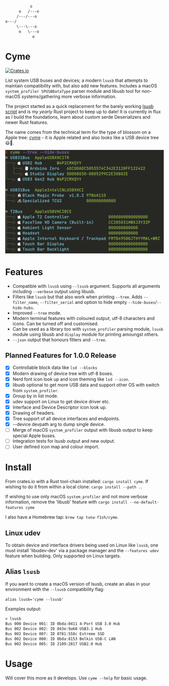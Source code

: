 ```
           o
      o   /---o
     /---/---o
o---/
     \---\---o
      o   \---o
            o
```
# Cyme

[![Crates.io](https://img.shields.io/crates/v/cyme)](https://crates.io/crates/cyme)

List system USB buses and devices; a modern `lsusb` that attempts to maintain compatibility with, but also add new features. Includes a macOS `system_profiler SPUSBDataType` parser module and libusb tool for non-macOS systems/gathering more verbose information.

The project started as a quick replacement for the barely working [lsusb script](https://github.com/jlhonora/lsusb) and is my _yearly_ Rust project to keep up to date! It is currently in flux as I build the foundations, learn about custom serde Deserializers and newer Rust features.

The name comes from the technical term for the type of blossom on a Apple tree: [cyme](https://en.wikipedia.org/wiki/Inflorescence#Determinate_or_cymose) - it is Apple related and also looks like a USB device tree 😃🌸.

![cli tree output](./img/cli-tree.png)

# Features

* Compatible with `lsusb` using `--lsusb` argument. Supports all arguments including `--verbose` output using libusb.
* Filters like `lsusb` but that also work when printing `--tree`. Adds `--filter_name`, `--filter_serial` and option to hide empty `--hide-buses`/`--hide-hubs`.
* Improved `--tree` mode.
* Modern terminal features with coloured output, utf-8 characters and icons. Can be turned off and customised.
* Can be used as a library too with `system_profiler` parsing module, `lsusb` module using libusb and `display` module for printing amoungst others.
* `--json` output that honours filters and `--tree`.

## Planned Features for 1.0.0 Release

- [x] Controllable block data like `lsd --blocks`
- [x] Modern drawing of device tree with utf-8 boxes.
- [x] Nerd font icon look up and icon theming like `lsd --icon`.
- [x] libusb optional to get more USB data and support other OS with switch from `system_profiler`.
- [x] Group by in list mode.
- [x] udev support on Linux to get device driver etc.
- [x] Interface and Device Descriptor icon look up.
- [x] Drawing of headers.
- [x] Tree support of all device interfaces and endpoints.
- [x] --device devpath arg to dump single device.
- [ ] Merge of macOS `system_profiler` output with libusb output to keep special Apple buses.
- [ ] Integration tests for lsusb output and new output.
- [ ] User defined icon map and colour import.

# Install

From crates.io with a Rust tool-chain installed: `cargo install cyme`. If wishing to do it from within a local clone: `cargo install --path .`.

If wishing to use only macOS `system_profiler` and not more verbose information, remove the 'libusb' feature with `cargo install --no-default-features cyme`

I also have a Homebrew tap: `brew tap tuna-f1sh/cyme`.

## Linux udev

To obtain device and interface drivers being used on Linux like `lsusb`, one must install 'libudev-dev' via a package manager and the `--features udev` feature when building. Only supported on Linux targets.

## Alias `lsusb`

If you want to create a macOS version of lsusb, create an alias in your environment with the `--lsusb` compatibility flag:

`alias lsusb='cyme --lsusb'`

Examples output:

```
> lsusb
Bus 000 Device 001: ID 0bda:0411 4-Port USB 3.0 Hub
Bus 002 Device 002: ID 043e:9a60 USB3.1 Hub
Bus 002 Device 007: ID 0781:558c Extreme SSD
Bus 002 Device 008: ID 0bda:8153 Belkin USB-C LAN
Bus 002 Device 005: ID 2109:2817 USB2.0 Hub
```

# Usage

Will cover this more as it develops. Use `cyme --help` for basic usage.
